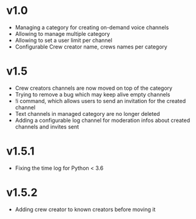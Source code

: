 # v1.0

* Managing a category for creating on-demand voice channels
* Allowing to manage multiple category
* Allowing to set a user limit per channel
* Configurable Crew creator name, crews names per category

# v1.5

* Crew creators channels are now moved on top of the category
* Trying to remove a bug which may keep alive empty channels
* !i command, which allows users to send an invitation for the created channel
* Text channels in managed category are no longer deleted
* Adding a configurable log channel for moderation infos about created channels and invites sent

# v1.5.1

* Fixing the time log for Python < 3.6

# v1.5.2

* Adding crew creator to known creators before moving it
